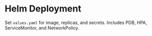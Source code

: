 # Helm Deployment
Set `values.yaml` for image, replicas, and secrets. Includes PDB, HPA, ServiceMonitor, and NetworkPolicy.

